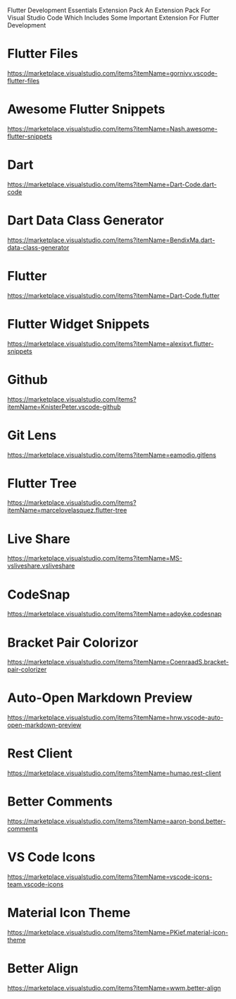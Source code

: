 Flutter Development Essentials Extension Pack
An Extension Pack For Visual Studio Code Which Includes Some Important Extension For
Flutter Development

# Flutter Files

https://marketplace.visualstudio.com/items?itemName=gornivv.vscode-flutter-files

# Awesome Flutter Snippets

https://marketplace.visualstudio.com/items?itemName=Nash.awesome-flutter-snippets

# Dart

https://marketplace.visualstudio.com/items?itemName=Dart-Code.dart-code

# Dart Data Class Generator

https://marketplace.visualstudio.com/items?itemName=BendixMa.dart-data-class-generator

# Flutter

https://marketplace.visualstudio.com/items?itemName=Dart-Code.flutter

# Flutter Widget Snippets

https://marketplace.visualstudio.com/items?itemName=alexisvt.flutter-snippets

# Github

https://marketplace.visualstudio.com/items?itemName=KnisterPeter.vscode-github

# Git Lens

https://marketplace.visualstudio.com/items?itemName=eamodio.gitlens

# Flutter Tree

https://marketplace.visualstudio.com/items?itemName=marcelovelasquez.flutter-tree

# Live Share

https://marketplace.visualstudio.com/items?itemName=MS-vsliveshare.vsliveshare

# CodeSnap

https://marketplace.visualstudio.com/items?itemName=adpyke.codesnap

# Bracket Pair Colorizor

https://marketplace.visualstudio.com/items?itemName=CoenraadS.bracket-pair-colorizer

# Auto-Open Markdown Preview

https://marketplace.visualstudio.com/items?itemName=hnw.vscode-auto-open-markdown-preview

# Rest Client

https://marketplace.visualstudio.com/items?itemName=humao.rest-client

# Better Comments

https://marketplace.visualstudio.com/items?itemName=aaron-bond.better-comments

# VS Code Icons

https://marketplace.visualstudio.com/items?itemName=vscode-icons-team.vscode-icons

# Material Icon Theme

https://marketplace.visualstudio.com/items?itemName=PKief.material-icon-theme

# Better Align

https://marketplace.visualstudio.com/items?itemName=wwm.better-align
